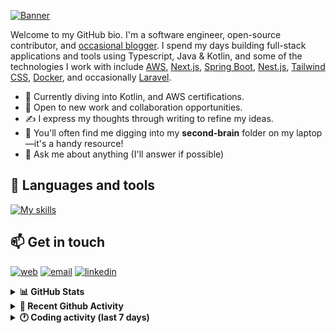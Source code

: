 [![Banner](https://raw.githubusercontent.com/wilfriedago/wilfriedago/main/assets/1.png)][website]

Welcome to my GitHub bio. I'm a software engineer, open-source contributor, and [occasional blogger][blog]. I spend my days building full-stack applications and tools using Typescript, Java & Kotlin, and some of the technologies I work with include [AWS](https://aws.amazon.com/fr/), [Next.js](https://nextjs.org/), [Spring Boot](https://spring.io/projects/spring-boot), [Nest.js](https://nestjs.com/), [Tailwind CSS](https://github.com/tailwindlabs/tailwindcss), [Docker](https://www.docker.com/), and occasionally [Laravel](https://laravel.com/).

- 🔭 Currently diving into Kotlin, and AWS certifications.
- 👯 Open to new work and collaboration opportunities.
- ✍️ I express my thoughts through writing to refine my ideas.
- 🧠 You'll often find me digging into my **second-brain** folder on my laptop—it's a handy resource!
- 💬 Ask me about anything (I'll answer if possible)

## 🎨 Languages and tools

[![My skills](https://skillicons.dev/icons?i=typescript,js,nodejs,nest,java,kotlin,spring,python,fastapi,django,aws,docker,vscode,idea,tailwind&perline=15)](https://wilfriedago.dev/about#skills)

## 📫 Get in touch
[![web](https://img.shields.io/badge/WEBSITE-12100E?logo=google-earth&color=282A36)][website]
[![email](https://img.shields.io/badge/MAIL-12100E?logo=mailgun&color=282A36)][mail]
[![linkedin](https://img.shields.io/badge/LINKEDIN-12100E?logo=linkedin&color=282A36)][linkedin]


<details>
  <summary><b>📊 GitHub Stats</b></summary>
	<br/>
	<p align="left">
		<img width="49.5%" src="https://github-readme-stats.vercel.app/api?username=wilfriedago&show_icons=true&count_private=true&title_color=10b981&icon_color=10b981&theme=react&hide_border=true" />
		<img width="49.5%" src="https://streak-stats.demolab.com/?user=wilfriedago&hide_border=true&theme=react&ring=10b981&fire=fff&currStreakNum=fff&sideLabels=10b981&currStreakLabel=10b981&sideNums=fff" />
	</p>
</details>

<details>
  <summary><b>📅 Recent Github Activity</b></summary>
	<br>

<!--RECENT_ACTIVITY:last_update-->
Last Updated: Tuesday, February 18th, 2025, 4:17:32 AM
<!--RECENT_ACTIVITY:last_update_end-->

<!--RECENT_ACTIVITY:start-->
1. ⬆️ Pushed 49 commit(s) to [wilfriedago/shango-deploy](https://github.com/wilfriedago/shango-deploy)<br>
2. ⬆️ Pushed 1 commit(s) to [wilfriedago/wilfriedago](https://github.com/wilfriedago/wilfriedago)<br>
3. 🔱 Forked [wilfriedago/revo](https://github.com/wilfriedago/revo) from [revoframework/Revo](https://github.com/revoframework/Revo)<br>
4. 🔱 Forked [wilfriedago/katana](https://github.com/wilfriedago/katana) from [ideatopia/katana](https://github.com/ideatopia/katana)<br>
5. 🔱 Forked [wilfriedago/katana](https://github.com/wilfriedago/katana) from [ideatopia/katana](https://github.com/ideatopia/katana)<br>
<!--RECENT_ACTIVITY:end-->
</details>

<details>
  <summary><b>🕐 Coding activity (last 7 days)</b></summary>
	<br>

<!--START_SECTION:waka-->

```python
Total Time: 25 hrs 44 mins

Java            13 hrs 15 mins  ████████████▓░░░░░░░░░░░░   50.63 %
TypeScript      3 hrs 46 mins   ███▓░░░░░░░░░░░░░░░░░░░░░   14.40 %
JavaScript      1 hr 43 mins    █▓░░░░░░░░░░░░░░░░░░░░░░░   06.62 %
XML             1 hr 30 mins    █▒░░░░░░░░░░░░░░░░░░░░░░░   05.77 %
SQL             56 mins         █░░░░░░░░░░░░░░░░░░░░░░░░   03.60 %
Other           25 mins         ▒░░░░░░░░░░░░░░░░░░░░░░░░   01.66 %
```

<!--END_SECTION:waka-->
</details>

[website]: https://wilfriedago.dev
[linkedin]: https://linkedin.com/in/wilfriedago
[blog]: https://wilfriedago.dev/blog
[mail]: mailto:me@wilfriedago.dev
